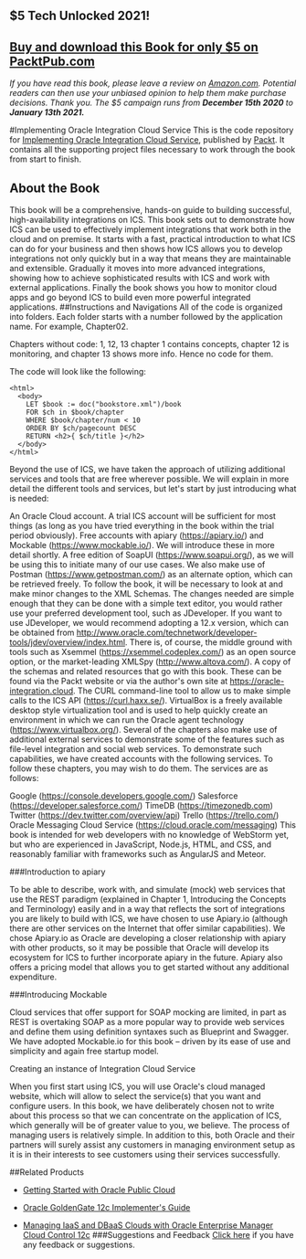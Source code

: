 ## $5 Tech Unlocked 2021!
[Buy and download this Book for only $5 on PacktPub.com](https://www.packtpub.com/product/implementing-oracle-integration-cloud-service/9781786460721)
-----
*If you have read this book, please leave a review on [Amazon.com](https://www.amazon.com/gp/product/1786460726).     Potential readers can then use your unbiased opinion to help them make purchase decisions. Thank you. The $5 campaign         runs from __December 15th 2020__ to __January 13th 2021.__*

#Implementing Oracle Integration Cloud Service
This is the code repository for [Implementing Oracle Integration Cloud Service](https://www.packtpub.com/virtualization-and-cloud/implementing-oracle-integration-cloud-service?utm_source=github&utm_medium=repository&utm_campaign=9781786460721), published by [Packt](https://www.packtpub.com). It contains all the supporting project files necessary to work through the book from start to finish.
## About the Book
This book will be a comprehensive, hands-on guide to building successful, high-availability integrations on ICS. This book sets out to demonstrate how ICS can be used to effectively implement integrations that work both in the cloud and on premise. It starts with a fast, practical introduction to what ICS can do for your business and then shows how ICS allows you to develop integrations not only quickly but in a way that means they are maintainable and extensible. Gradually it moves into more advanced integrations, showing how to achieve sophisticated results with ICS and work with external applications. Finally the book shows you how to monitor cloud apps and go beyond ICS to build even more powerful integrated applications.
##Instructions and Navigations
All of the code is organized into folders. Each folder starts with a number followed by the application name. For example, Chapter02.

Chapters without code:
1, 12, 13
chapter 1 contains concepts, chapter 12 is monitoring, and chapter 13 shows more info. Hence no code for them.

The code will look like the following:
```
<html>
  <body>
    LET $book := doc("bookstore.xml")/book
    FOR $ch in $book/chapter
    WHERE $book/chapter/num < 10
    ORDER BY $ch/pagecount DESC
    RETURN <h2>{ $ch/title }</h2>
  </body>
</html>
```

Beyond the use of ICS, we have taken the approach of utilizing additional services and tools that are free wherever possible. We will explain in more detail the different tools and services, but let's start by just introducing what is needed:

An Oracle Cloud account. A trial ICS account will be sufficient for most things (as long as you have tried everything in the book within the trial period obviously).
Free accounts with apiary (https://apiary.io/) and Mockable (https://www.mockable.io/). We will introduce these in more detail shortly.
A free edition of SoapUI (https://www.soapui.org/), as we will be using this to initiate many of our use cases. We also make use of Postman (https://www.getpostman.com/) as an alternate option, which can be retrieved freely.
To follow the book, it will be necessary to look at and make minor changes to the XML Schemas. The changes needed are simple enough that they can be done with a simple text editor, you would rather use your preferred development tool, such as JDeveloper. If you want to use JDeveloper, we would recommend adopting a 12.x version, which can be obtained from http://www.oracle.com/technetwork/developer-tools/jdev/overview/index.html. There is, of course, the middle ground with tools such as Xsemmel (https://xsemmel.codeplex.com/) as an open source option, or the market-leading XMLSpy (http://www.altova.com/).
A copy of the schemas and related resources that go with this book. These can be found via the Packt website or via the author's own site at https://oracle-integration.cloud.
The CURL command-line tool to allow us to make simple calls to the ICS API (https://curl.haxx.se/).
VirtualBox is a freely available desktop style virtualization tool and is used to help quickly create an environment in which we can run the Oracle agent technology (https://www.virtualbox.org/).
Several of the chapters also make use of additional external services to demonstrate some of the features such as file-level integration and social web services. To demonstrate such capabilities, we have created accounts with the following services. To follow these chapters, you may wish to do them. The services are as follows:

Google (https://console.developers.google.com/)
Salesforce (https://developer.salesforce.com/)
TimeDB (https://timezonedb.com)
Twitter (https://dev.twitter.com/overview/api)
Trello (https://trello.com/)
Oracle Messaging Cloud Service (https://cloud.oracle.com/messaging)
This book is intended for web developers with no knowledge of WebStorm yet, but who are experienced in JavaScript, Node.js, HTML, and CSS, and reasonably familiar with frameworks such as AngularJS and Meteor.

###Introduction to apiary

To be able to describe, work with, and simulate (mock) web services that use the REST paradigm (explained in Chapter 1, Introducing the Concepts and Terminology) easily and in a way that reflects the sort of integrations you are likely to build with ICS, we have chosen to use Apiary.io (although there are other services on the Internet that offer similar capabilities). We chose Apiary.io as Oracle are developing a closer relationship with apiary with other products, so it may be possible that Oracle will develop its ecosystem for ICS to further incorporate apiary in the future. Apiary also offers a pricing model that allows you to get started without any additional expenditure.

###Introducing Mockable

Cloud services that offer support for SOAP mocking are limited, in part as REST is overtaking SOAP as a more popular way to provide web services and define them using definition syntaxes such as Blueprint and Swagger. We have adopted Mockable.io for this book – driven by its ease of use and simplicity and again free startup model.

Creating an instance of Integration Cloud Service

When you first start using ICS, you will use Oracle's cloud managed website, which will allow to select the service(s) that you want and configure users. In this book, we have deliberately chosen not to write about this process so that we can concentrate on the application of ICS, which generally will be of greater value to you, we believe. The process of managing users is relatively simple. In addition to this, both Oracle and their partners will surely assist any customers in managing environment setup as it is in their interests to see customers using their services successfully.

##Related Products
* [Getting Started with Oracle Public Cloud](https://www.packtpub.com/virtualization-and-cloud/getting-started-oracle-public-cloud?utm_source=github&utm_medium=repository&utm_campaign=9781782178101)

* [Oracle GoldenGate 12c Implementer's Guide](https://www.packtpub.com/big-data-and-business-intelligence/oracle-goldengate-12c-implementers-guide?utm_source=github&utm_medium=repository&utm_campaign=9781785280474)

* [Managing IaaS and DBaaS Clouds with Oracle Enterprise Manager Cloud Control 12c](https://www.packtpub.com/virtualization-and-cloud/managing-iaas-and-dbaas-clouds-oracle-enterprise-manager-cloud-control-12c?utm_source=github&utm_medium=repository&utm_campaign=9781782177708)
###Suggestions and Feedback
[Click here](https://docs.google.com/forms/d/e/1FAIpQLSe5qwunkGf6PUvzPirPDtuy1Du5Rlzew23UBp2S-P3wB-GcwQ/viewform) if you have any feedback or suggestions.
